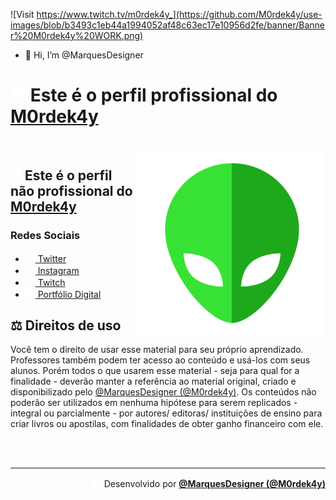 ![Visit https://www.twitch.tv/m0rdek4y_](https://github.com/M0rdek4y/use-images/blob/b3493c1eb44a1994052af48c63ec17e10956d2fe/banner/Banner%20M0rdek4y%20WORK.png) 


- 👋 Hi, I’m @MarquesDesigner

# <img width="25" src="https://github.com/M0rdek4y/use-images/blob/b3493c1eb44a1994052af48c63ec17e10956d2fe/logos/GitHub/GitHub-Mark-Light-32px.png" alt="logo GitHub"> Este é o perfil profissional do <a href="https://github.com/MarquesDesigner/" target="_blank" rel="external">M0rdek4y</a>
<br>
<img src="https://github.com/M0rdek4y/use-images/blob/b3493c1eb44a1994052af48c63ec17e10956d2fe/logos/logo.png" align="right" width="300">

## <img width="18" src="https://github.com/M0rdek4y/use-images/blob/b3493c1eb44a1994052af48c63ec17e10956d2fe/logos/GitHub/GitHub-Mark-Light-32px.png" alt="logo GitHub"> Este é o perfil não profissional do <a href="https://github.com/M0rdek4y/" target="_blank" rel="external">M0rdek4y</a>

### Redes Sociais
- <a href="https://twitter.com/Marques_dsg" target="_blank" rel="external"> <img width="16" src="https://github.com/M0rdek4y/use-images/blob/b3493c1eb44a1994052af48c63ec17e10956d2fe/logos/Twitter/kindpng_203710.png" alt="Logo Twitter"> Twitter</a>
- <a href="https://www.instagram.com/marques_dsg/" target="_blank" rel="external"><img width="16" src="https://github.com/M0rdek4y/use-images/blob/b3493c1eb44a1994052af48c63ec17e10956d2fe/logos/Instagram/Instagram_logo.png" alt="Logo Instagram"> Instagram</a>
- <a href="https://www.twitch.tv/m0rdek4y_" target="_blank" rel="external"><img width="16" src="https://github.com/M0rdek4y/use-images/blob/b3493c1eb44a1994052af48c63ec17e10956d2fe/logos/Twitch/logo.png" alt="Logo Twitch"> Twitch</a>
- <a href="https://www.behance.net/m0rdek4y_designer" target="_blank" rel="external"><img width="16" src="https://github.com/M0rdek4y/use-images/blob/b3493c1eb44a1994052af48c63ec17e10956d2fe/logos/Behance/Icon-Behance-In-circle-PNG.png" alt="Logo Behance"> Portfólio Digital</a>

## ⚖️ Direitos de uso

Você tem o direito de usar esse material para seu próprio aprendizado. Professores também podem ter acesso ao conteúdo e usá-los com seus alunos. Porém todos o que usarem esse material - seja para qual for a finalidade - deverão manter a referência ao material original, criado e disponibilizado pelo <a href="https://github.com/MarquesDesigner">@MarquesDesigner (@M0rdek4y)</a>. Os conteúdos não poderão ser utilizados em nenhuma hipótese para serem replicados - integral ou parcialmente - por autores/ editoras/ instituições de ensino para criar livros ou apostilas, com finalidades de obter ganho financeiro com ele.

<br><br>
<hr>
<p align="right"> <img width="16" src="https://github.com/M0rdek4y/use-images/blob/b3493c1eb44a1994052af48c63ec17e10956d2fe/logos/GitHub/GitHub-Mark-Light-32px.png" alt="logo GitHub"> Desenvolvido por <strong><a href="https://github.com/MarquesDesigner">@MarquesDesigner (@M0rdek4y)</a></strong></p>

<!---
MarquesDesigner/MarquesDesigner is a ✨ special ✨ repository because its `README.md` (this file) appears on your GitHub profile.
You can click the Preview link to take a look at your changes.
--->



<!---
MarquesDesigner/MarquesDesigner is a ✨ special ✨ repository because its `README.md` (this file) appears on your GitHub profile.
You can click the Preview link to take a look at your changes.
--->
